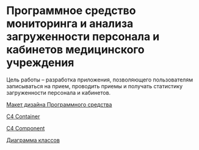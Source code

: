 # Программное средство мониторинга и анализа загруженности персонала и кабинетов медицинского учреждения
Цель работы – разработка приложения, позволяющего пользователям записываться на прием, проводить приемы и получать статистику загруженности персонала и кабинетов.

[Макет дизайна Программного средства](https://www.figma.com/design/C6cd9B0eCwqqc1wrGTbnuQ/Design-system?node-id=0-1&t=NqygM9IXau5LIbob-1)

[C4 Container](https://github.com/iamlinss/Popytki/blob/main/doc/C4%20-%20Container.jpg)

[C4 Component](https://github.com/iamlinss/Popytki/blob/main/doc/C4%20-%20Component.jpg)

[Диаграмма классов](https://github.com/iamlinss/Popytki/blob/main/doc/class.png)

